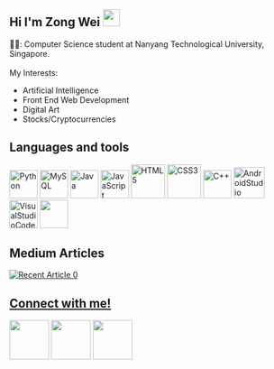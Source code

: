 ## Hi I'm Zong Wei <img src="https://github.com/kogisin/kogisin/blob/main/gifs/hi.gif" width="30px">

👨‍🎓: Computer Science student at Nanyang Technological University, Singapore.<br><br>
My Interests:
<ul>
  <li>Artificial Intelligence</li>
  <li>Front End Web Development</li>
  <li>Digital Art</li>
  <li>Stocks/Cryptocurrencies</li>
  </ul>

## Languages and tools

<a href="https://www.python.org/" title="Python"><img src="https://github.com/tomchen/stack-icons/blob/master/logos/python.svg" alt="Python" width="50" height="50"></a>
<a href="https://dev.mysql.com/" title="MySQL"><img src="https://github.com/tomchen/stack-icons/blob/master/logos/mysql.svg" alt="MySQL" width="50" height="50"></a>
<a href="https://www.java.com/" title="Java"><img src="https://github.com/tomchen/stack-icons/blob/master/logos/java.svg" alt="Java" width="50" height="50"></a>
<a href="https://developer.mozilla.org/en-US/docs/Web/JavaScript" title="JavaScript"><img src="https://github.com/tomchen/stack-icons/blob/master/logos/javascript.svg" alt="JavaScript" width="50" height="50"></a>
<a href="https://www.w3.org/TR/html5/" title="HTML5"><img src="https://github.com/tomchen/stack-icons/blob/master/logos/html-5.svg" alt="HTML5" width="60" height="60"></a>
<a href="https://www.w3.org/TR/CSS/" title="CSS3"><img src="https://github.com/tomchen/stack-icons/blob/master/logos/css-3.svg" alt="CSS3" width="60" height="60"></a>
<a href="https://isocpp.org/" title="C++"><img src="https://github.com/tomchen/stack-icons/blob/master/logos/c-plusplus.svg" alt="C++" width="50" height="50"></a>
<a href="https://developer.android.com/studio/intro" title="AndroidStudio"><img src="https://static.wikia.nocookie.net/logopedia/images/e/ed/Android_Studio_2019.png/revision/latest/scale-to-width-down/340?cb=20200605162922" alt="AndroidStudio" width="55" height="55"></a>
<a href="https://code.visualstudio.com" title="VisualStudioCode"><img src="https://user-images.githubusercontent.com/674621/71187801-14e60a80-2280-11ea-94c9-e56576f76baf.png" alt="VisualStudioCode" width="50" height="50"></a>
<a href="https://flutter.dev" title="FLutter"><img src="https://github.com/tomchen/stack-icons/blob/master/logos/flutter.svg"  width="50" height="50"></a>

## Medium Articles
<a target="_blank" href="https://github-readme-medium-recent-article.vercel.app/medium/@tzongwei2/0"><img src="https://github-readme-medium-recent-article.vercel.app/medium/@tzongwei2/1" alt="Recent Article 0"> 

## Connect with me!
[<img src="https://cdn3.iconfinder.com/data/icons/colorful-guache-social-media-logos-1/159/social-media_GitHub-512.png" width="70" height="70">][1]
[<img src="https://cdn2.iconfinder.com/data/icons/colorful-guache-social-media-logos-1/155/social-media_facebook-512.png" width="70" height="70">][2]
[<img src="https://cdn2.iconfinder.com/data/icons/colorful-guache-social-media-logos-1/155/social-media_instagram-256.png" width="70" height="70">][3]


[1]: http://www.github.com/tzongwei2
[2]: https://www.facebook.com/zong.wei.395
[3]: https://www.instagram.com/t_zongwei/
